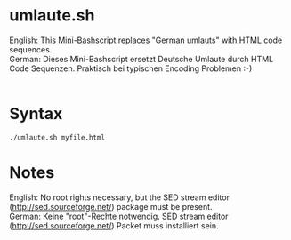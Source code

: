 # umlaute.sh
English: This Mini-Bashscript replaces "German umlauts" with HTML code sequences. <br>
German: Dieses Mini-Bashscript ersetzt Deutsche Umlaute durch HTML Code Sequenzen. Praktisch bei typischen Encoding Problemen :-) <br>
<br>
# Syntax
 ```./umlaute.sh myfile.html ```

 # Notes
 English: No root rights necessary, but the SED  stream editor (http://sed.sourceforge.net/) package must be present.<br>
 German: Keine "root"-Rechte notwendig. SED stream editor (http://sed.sourceforge.net/) Packet muss installiert sein. <br>
